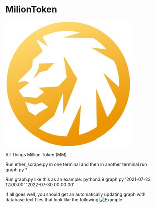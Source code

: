 # MilionToken

![Citi-Bikes](img/vhFKhS7a.jpg)

All Things Million Token (MM)

Run ether_scrape.py in one terminal and then in another terminal run graph.py \*

Run graph.py like this as an example:
python3.9 graph.py '2021-07-23 12:00:00' '2022-07-30 00:00:00'

If all goes well, you should get an automatically updating graph with database text files that look like the following
![Example](Figure_1.png)
